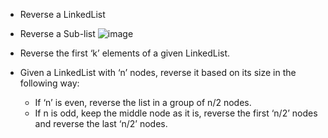 - Reverse a LinkedList
- Reverse a Sub-list
   ![image](https://github.com/user-attachments/assets/6aacfa41-1cba-4045-a072-4148c505d686)

- Reverse the first ‘k’ elements of a given LinkedList.
- Given a LinkedList with ‘n’ nodes, reverse it based on its size in the following way:
   - If ‘n’ is even, reverse the list in a group of n/2 nodes.
   - If n is odd, keep the middle node as it is, reverse the first ‘n/2’ nodes and reverse the last ‘n/2’ nodes.
